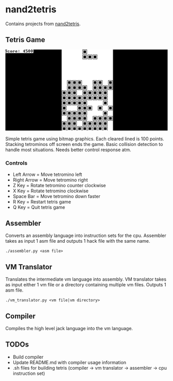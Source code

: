 # nand2tetris

Contains projects from [nand2tetris](https://www.nand2tetris.org).

## Tetris Game

![Tetris gameplay](images/tetris.gif)

Simple tetris game using bitmap graphics.
Each cleared lined is 100 points.
Stacking tetrominos off screen ends the game.
Basic collision detection to handle most situations.
Needs better control response atm.

### Controls

* Left Arrow = Move tetromino left
* Right Arrow = Move tetromino right
* Z Key = Rotate tetromino counter clockwise
* X Key = Rotate tetromino clockwise
* Space Bar = Move tetromino down faster
* R Key = Restart tetris game
* Q Key = Quit tetris game

## Assembler

Converts an assembly language into instruction sets for the cpu.
Assembler takes as input 1 asm file and outputs 1 hack file with the same name.

```
./assembler.py <asm file>
```

## VM Translator

Translates the intermediate vm language into assembly.
VM translator takes as input either 1 vm file or a directory containing multiple vm files.
Outputs 1 asm file.

```
./vm_translator.py <vm file|vm directory>
```

## Compiler

Compiles the high level jack language into the vm language.

## TODOs

* Build compiler
* Update README.md with compiler usage information
* .sh files for building tetris (compiler -> vm translator -> assembler -> cpu instruction set)
